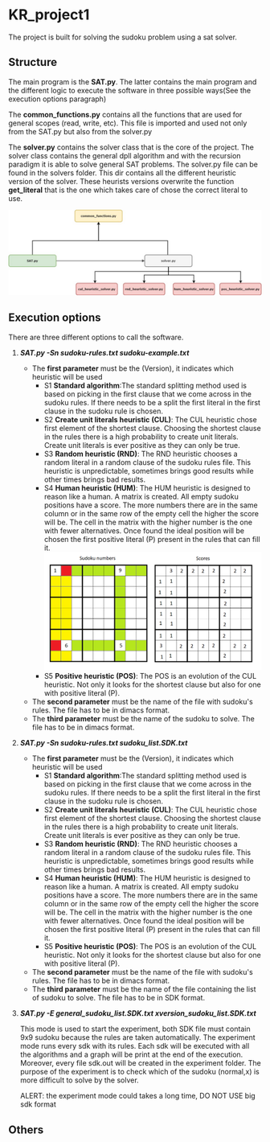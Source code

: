 # KR_project1

The project is built for solving the sudoku problem using a sat solver.

## Structure
The main program is the **SAT.py**. The latter contains the main program and the different logic to execute the software in three possible ways(See the execution options paragraph)

The **common_functions.py** contains all the functions that are used for general scopes (read, write, etc). This file is imported and used not only from the SAT.py but also from the solver.py

The **solver.py** contains the solver class that is the core of the project. The solver class contains the general dpll algorithm and with the recursion paradigm it is able to solve general SAT problems.
The solver.py file can be found in the solvers folder. This dir contains all the different heuristic version of the solver. These heurists versions overwrite the function **get_literal** that is the one which takes care of chose the correct literal to use.


![structure](https://github.com/leobol96/KR_project1/blob/heuristics_implementation/img/project_structure.jpg)


## Execution options
There are three different options to call the software.
1. ***SAT.py -Sn sudoku-rules.txt sudoku-example.txt***
	- The **first parameter** must be the (Version), it indicates which heuristic will be used
        - S1 **Standard algorithm**:The standard splitting method used is based on picking in the first clause that we come across in the sudoku rules. If there needs to be a split the first literal in the first clause in the sudoku rule is chosen.
        - S2 **Create unit literals heuristic (CUL)**: The CUL heuristic chose first element of the shortest clause. Choosing the shortest clause in the rules there is a high probability to create unit literals. Create unit literals is ever positive as they can only be true.
        - S3 **Random heuristic (RND)**: The RND heuristic chooses a random literal in a random clause of the sudoku rules file. This heuristic is unpredictable, sometimes brings good results while other times brings bad results.
        - S4 **Human heuristic (HUM)**: The HUM heuristic is designed to reason like a human. A matrix is created. All empty sudoku positions have a score. The more numbers there are in the same column or in the same row of the empty cell the higher the score will be. The cell in the matrix with the higher number is the one with fewer alternatives. Once found the ideal position will be chosen the first positive literal (P) present in the rules that can fill it.
        ![hum heuristic](https://github.com/leobol96/KR_project1/blob/heuristics_implementation/img/hum_heuristic_solver.png)
        - S5 **Positive heuristic (POS)**: The POS is an evolution of the CUL heuristic. Not only it looks for the shortest clause but also for one with positive literal (P).
	-   The **second parameter** must be the name of the file with sudoku's rules. The file has to be in dimacs format.
	-   The **third parameter** must be the name of the sudoku to solve. The file has to be in dimacs format.
2. ***SAT.py -Sn sudoku-rules.txt sudoku_list.SDK.txt***	
	- The **first parameter** must be the (Version), it indicates which heuristic will be used
        - S1 **Standard algorithm**:The standard splitting method used is based on picking in the first clause that we come across in the sudoku rules. If there needs to be a split the first literal in the first clause in the sudoku rule is chosen.
        - S2 **Create unit literals heuristic (CUL)**: The CUL heuristic chose first element of the shortest clause. Choosing the shortest clause in the rules there is a high probability to create unit literals. Create unit literals is ever positive as they can only be true.
        - S3 **Random heuristic (RND)**: The RND heuristic chooses a random literal in a random clause of the sudoku rules file. This heuristic is unpredictable, sometimes brings good results while other times brings bad results.
        - S4 **Human heuristic (HUM)**: The HUM heuristic is designed to reason like a human. A matrix is created. All empty sudoku positions have a score. The more numbers there are in the same column or in the same row of the empty cell the higher the score will be. The cell in the matrix with the higher number is the one with fewer alternatives. Once found the ideal position will be chosen the first positive literal (P) present in the rules that can fill it.
        - S5 **Positive heuristic (POS)**: The POS is an evolution of the CUL heuristic. Not only it looks for the shortest clause but also for one with positive literal (P).
	-   The **second parameter** must be the name of the file with sudoku's rules. The file has to be in dimacs format.
	-   The **third parameter** must be the name of the file containing the list of sudoku to solve. The file has to be in SDK format.
4. ***SAT.py -E general_sudoku_list.SDK.txt xversion_sudoku_list.SDK.txt***
 	
    This mode is used to start the experiment, both SDK file must contain 9x9 sudoku because the rules are taken automatically. The experiment mode runs every sdk with its rules. Each sdk will be executed with all the algorithms and a graph will be print at the end of the execution. Moreover, every file sdk.out will be created in the experiment folder.
    The purpose of the experiment is to check which of the sudoku (normal,x) is more difficult to solve by the solver. 
        
    ALERT: the experiment mode could takes a long time, DO NOT USE big sdk format   

## Others 
